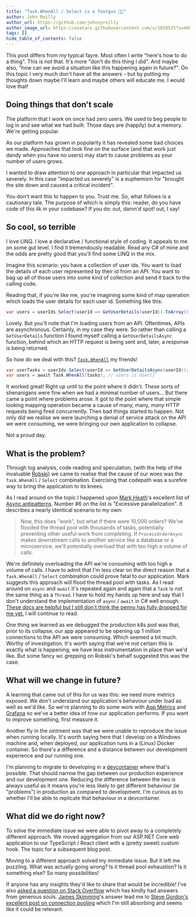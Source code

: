 ```yaml
---
title: "Task.WhenAll / Select is a footgun 👟🔫"
author: John Reilly
author_url: https://github.com/johnnyreilly
author_image_url: https://avatars.githubusercontent.com/u/1010525?s=400&u=294033082cfecf8ad1645b4290e362583b33094a&v=4
tags: []
hide_table_of_contents: false
---
```

This post differs from my typical fayre. Most often I write "here's how to do a thing". This is not that. It's more "don't do this thing I did". And maybe also, "how can we avoid a situation like this happening again in future?". On this topic I very much don't have all the answers - but by putting my thoughts down maybe I'll learn and maybe others will educate me. I would love that!

## Doing things that don't scale

The platform that I work on once had zero users. We used to beg people to log in and see what we had built. Those days are (happily) but a memory. We're getting popular.

As our platform has grown in popularity it has revealed some bad choices we made. Approaches that look fine on the surface (and that work just dandy when you have no users) may start to cause problems as your number of users grows.

I wanted to draw attention to one approach in particular that impacted us severely. In this case "impacted us severely" is a euphemism for "brought the site down and caused a critical incident".

You don't want this to happen to you. Trust me. So, what follows is a cautionary tale. The purpose of which is simply this: reader, do you have code of this ilk in your codebase? If you do: out, damn'd spot! out, I say!

## So cool, so terrible

I love LINQ. I love a declarative / functional style of coding. It appeals to me on some gut level. I find it tremendously readable. Read any C# of mine and the odds are pretty good that you'll find some LINQ in the mix.

Imagine this scenario: you have a collection of user ids. You want to load the details of each user represented by their id from an API. You want to bag up all of those users into some kind of collection and send it back to the calling code.

Reading that, if you're like me, you're imagining some kind of map operation which loads the user details for each user id. Something like this:

```cs
var users = userIds.Select(userId => GetUserDetails(userId)).ToArray(); // users is User[]
```

Lovely. But you'll note that I'm loading users from an API. Oftentimes, APIs are asynchronous. Certainly, in my case they were. So rather than calling a `GetUserDetails` function I found myself calling a `GetUserDetailsAsync` function, behind which an HTTP request is being sent and, later, a response is being returned.

So how do we deal with this? [`Task.WhenAll`](<https://docs.microsoft.com/en-us/dotnet/api/system.threading.tasks.task.whenall?view=netcore-3.1#System_Threading_Tasks_Task_WhenAll__1_System_Collections_Generic_IEnumerable_System_Threading_Tasks_Task___0___>) my friends!

```cs
var userTasks = userIds.Select(userId => GetUserDetailsAsync(userId));
var users = await Task.WhenAll(tasks); // users is User[]
```

It worked great! Right up until to the point where it didn't. These sorts of shenanigans were fine when we had a minimal number of users... But there came a point where problems arose. It got to the point where that simple looking mapping operation became a cause of many, many, *many* HTTP requests being fired concurrently. Then bad things started to happen. Not only did we realise we were launching a denial of service attack on the API we were consuming, we were bringing our own application to collapse.

Not a proud day.

## What is the problem?

Through log analysis, code reading and speculation, (with the help of the invaluable [Robski](<https://www.linkedin.com/in/robert-grzankowski-53618114>)) we came to realise that the cause of our woes was the `Task.WhenAll` / `Select` combination. Exercising that codepath was a surefire way to bring the application to its knees.

As I read around on the topic I happened upon [Mark Heath](<https://www.twitter.com/mark_heath>)'s excellent list of [Async antipatterns](<https://markheath.net/post/async-antipatterns>). Number #6 on the list is "Excessive parallelization". It describes a nearly identical scenario to my own:

> Now, this does "work", but what if there were 10,000 orders? We've flooded the thread pool with thousands of tasks, potentially preventing other useful work from completing. If `ProcessOrderAsync` makes downstream calls to another service like a database or a microservice, we'll potentially overload that with too high a volume of calls.

We're definitely overloading the API we're consuming with too high a volume of calls. I have to admit that I'm less clear on the direct reason that a `Task.WhenAll` / `Select` combination could prove fatal to our application. Mark suggests this approach will flood the thread pool with tasks. As I read around on `async` and `await` it's repeated again and again that a `Task` is not the same thing as a `Thread`. I have to hold my hands up here and say that I don't understand the implementation of `async` / `await` in C# well enough. [These docs are helpful but I still don't think the penny has fully dropped for me yet.](<https://docs.microsoft.com/en-us/dotnet/standard/async-in-depth#deeper-dive-into-tasks-for-an-io-bound-operation>) I will continue to read.

One thing we learned as we debugged the production k8s pod was that, prior to its collapse, our app appeared to be opening up 1 million connections to the API we were consuming. Which seemed a bit much. Worthy of investigation. It's worth saying that we're not certain this is exactly what is happening; we have less instrumentation in place than we'd like. But some fancy wc grepping on Robski's behalf suggested this was the case.

## What will we change in future?

A learning that came out of this for us was this: we need more metrics exposed. We don't understand our application's behaviour under load as well as we'd like. So we're planning to do some work with [App Metrics](<https://www.app-metrics.io/>) and [Grafana](<https://grafana.com/>) so we've a better idea of how our application performs. If you want to improve something, first measure it.

Another fly in the ointment was that we were unable to reproduce the issue when running locally. It's worth saying here that I develop on a Windows machine and, when deployed, our application runs in a (Linux) Docker container. So there's a difference and a distance between our development experience and our running one.

I'm planning to migrate to developing in a [devcontainer](<https://code.visualstudio.com/docs/remote/containers>) where that's possible. That should narrow the gap between our production experience and our development one. Reducing the difference between the two is always useful as it means you're less likely to get different behaviour (ie "problems") in production as compared to development. I'm curious as to whether I'll be able to replicate that behaviour in a devcontainer.

## What did we do right now?

To solve the immediate issue we were able to pivot away to a completely different approach. We moved aggregation from our ASP.NET Core web application to our TypeScript / React client with a (pretty sweet) custom hook. The topic for a subsequent blog post.

Moving to a different approach solved my immediate issue. But it left me puzzling. What was actually going wrong? Is it thread pool exhaustion? Is it something else? So many possibilities!

If anyone has any insights they'd like to share that would be incredible! I've also [asked a question on Stack Overflow](<https://stackoverflow.com/questions/62490098/task-whenall-with-select-is-a-footgun-but-why/62490705>) which has kindly had answers from generous souls. [James Skimming](<https://twitter.com/jamesskimming>)'s answer lead me to [Steve Gordon's excellent post on connection pooling](<https://www.stevejgordon.co.uk/httpclient-connection-pooling-in-dotnet-core>) which I'm still absorbing and seems like it could be relevant.


